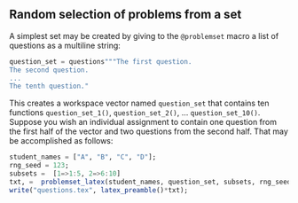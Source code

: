 ## Random selection of problems from a set

A simplest set may be created by giving to the `@problemset` macro a list of questions
as a multiline string:
```julia
question_set = questions"""The first question.
The second question.
...
The tenth question."
```

This creates a workspace vector named `question_set` that contains ten functions
`question_set_1()`, `question_set_2()`, … `question_set_10()`. Suppose you wish
an individual assignment to contain one question from the first half of the vector
and two questions from the second half. That may be accomplished as follows:
```julia
student_names = ["A", "B", "C", "D"];
rng_seed = 123;
subsets =  [1=>1:5, 2=>6:10]
txt, =  problemset_latex(student_names, question_set, subsets, rng_seed);
write("questions.tex", latex_preamble()*txt);
```


